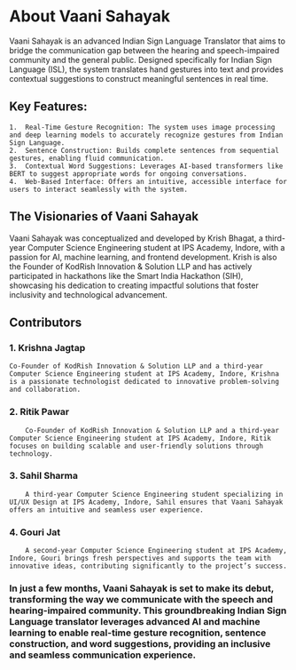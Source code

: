 # About Vaani Sahayak
Vaani Sahayak is an advanced Indian Sign Language Translator that aims to bridge the communication gap between the hearing and speech-impaired community and the general public. Designed specifically for Indian Sign Language (ISL), the system translates hand gestures into text and provides contextual suggestions to construct meaningful sentences in real time.

## Key Features:
	1.	Real-Time Gesture Recognition: The system uses image processing and deep learning models to accurately recognize gestures from Indian Sign Language.
	2.	Sentence Construction: Builds complete sentences from sequential gestures, enabling fluid communication.
	3.	Contextual Word Suggestions: Leverages AI-based transformers like BERT to suggest appropriate words for ongoing conversations.
	4.	Web-Based Interface: Offers an intuitive, accessible interface for users to interact seamlessly with the system.

## The Visionaries of Vaani Sahayak
Vaani Sahayak was conceptualized and developed by Krish Bhagat, a third-year Computer Science Engineering student at IPS Academy, Indore, with a passion for AI, machine learning, and frontend development. Krish is also the Founder of KodRish Innovation & Solution LLP and has actively participated in hackathons like the Smart India Hackathon (SIH), showcasing his dedication to creating impactful solutions that foster inclusivity and technological advancement.


## Contributors
###   1.	Krishna Jagtap
	Co-Founder of KodRish Innovation & Solution LLP and a third-year Computer Science Engineering student at IPS Academy, Indore, Krishna is a passionate technologist dedicated to innovative problem-solving and collaboration.
### 	2.	Ritik Pawar
		Co-Founder of KodRish Innovation & Solution LLP and a third-year Computer Science Engineering student at IPS Academy, Indore, Ritik focuses on building scalable and user-friendly solutions through technology.
### 	3.	Sahil Sharma
		A third-year Computer Science Engineering student specializing in UI/UX Design at IPS Academy, Indore, Sahil ensures that Vaani Sahayak offers an intuitive and seamless user experience.
### 	4.	Gouri Jat
		A second-year Computer Science Engineering student at IPS Academy, Indore, Gouri brings fresh perspectives and supports the team with innovative ideas, contributing significantly to the project’s success.
  
### In just a few months, Vaani Sahayak is set to make its debut, transforming the way we communicate with the speech and hearing-impaired community. This groundbreaking Indian Sign Language translator leverages advanced AI and machine learning to enable real-time gesture recognition, sentence construction, and word suggestions, providing an inclusive and seamless communication experience.
